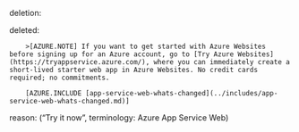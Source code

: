 deletion:

deleted:

		>[AZURE.NOTE] If you want to get started with Azure Websites before signing up for an Azure account, go to [Try Azure Websites](https://tryappservice.azure.com/), where you can immediately create a short-lived starter web app in Azure Websites. No credit cards required; no commitments.
		
		[AZURE.INCLUDE [app-service-web-whats-changed](../includes/app-service-web-whats-changed.md)]

reason: (“Try it now”, terminology: Azure App Service Web)

